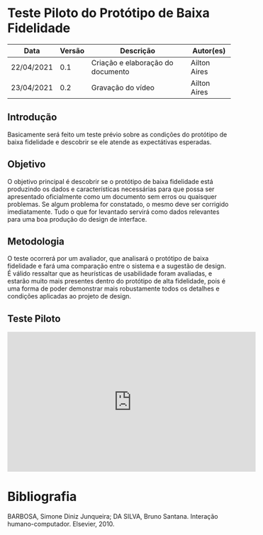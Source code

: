 # Teste Piloto do Protótipo de Baixa Fidelidade

| Data       | Versão | Descrição                         | Autor(es)       |
| ---------- | ------ | --------------------------------- | --------------- | 
| 22/04/2021 | 0.1    | Criação e elaboração do documento | Ailton Aires |
| 23/04/2021 | 0.2    | Gravação do vídeo                 | Ailton Aires |
 
## Introdução
Basicamente será feito um teste prévio sobre as condições do protótipo de baixa fidelidade e descobrir se ele atende as expectátivas esperadas.

## Objetivo
O objetivo principal é descobrir se o protótipo de baixa fidelidade está produzindo os dados e características necessárias para que possa ser apresentado oficialmente como um documento sem erros ou quaisquer problemas. Se algum problema for constatado, o mesmo deve ser corrigido imediatamente. Tudo o que for levantado servirá como dados relevantes para uma boa produção do design de interface.

## Metodologia
O teste ocorrerá por um avaliador, que analisará o protótipo de baixa fidelidade e fará uma comparação entre o sistema e a sugestão de design. É válido ressaltar que as heurísticas de usabilidade foram avaliadas, e estarão muito mais presentes dentro do protótipo de alta fidelidade, pois é uma forma de poder demonstrar mais robustamente todos os detalhes e condições aplicadas ao projeto de design.

## Teste Piloto

<iframe width="560" height="315" src="https://www.youtube.com/embed/_XnkjnANOSI" frameborder="0" allow="accelerometer; autoplay; clipboard-write; encrypted-media; gyroscope; picture-in-picture" allowfullscreen></iframe>


# Bibliografia

BARBOSA, Simone Diniz Junqueira; DA SILVA, Bruno Santana. Interação humano-computador. Elsevier, 2010.

